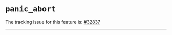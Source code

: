 # `panic_abort`

The tracking issue for this feature is: [#32837]

[#32837]: https://github.com/rust-lang/rust/issues/32837

------------------------
